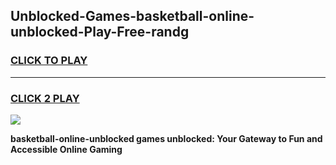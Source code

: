 
## Unblocked-Games-basketball-online-unblocked-Play-Free-randg
<h3>
<a href="https://premium76.site?title=basketball-online-unblocked&ref=21A">CLICK TO PLAY</a></h3>
<hr>

<h3>
<a href="https://premium76.site?title=basketball-online-unblocked&ref=21A">CLICK 2 PLAY</a>
  
</h3>

<a href="https://premium76.site?title=basketball-online-unblocked&ref=21A"><img src="https://clearcache.store/games.png"></a>


**basketball-online-unblocked games unblocked: Your Gateway to Fun and Accessible Online Gaming**
